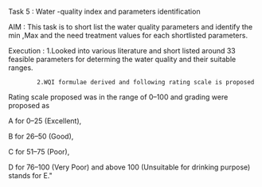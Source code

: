 Task 5 : Water -quality index and parameters identification

AIM : This task is to short list the water quality parameters and  identify the min ,Max and the need treatment values for each shortlisted parameters.

Execution : 1.Looked into various literature and short listed around 33 feasible parameters for determing the water quality and their suitable ranges.

            2.WQI formulae derived and following rating scale is proposed
            
Rating scale proposed was in the range of 0–100 and
grading were proposed as 

A for 0–25 (Excellent), 

B for 26–50 (Good), 

C for 51–75 (Poor),   

D for 76–100 (Very Poor) 
and above 100 (Unsuitable for drinking purpose) stands for E."
               
